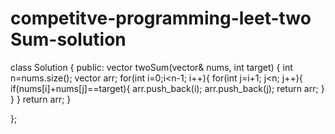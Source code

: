 # competitve-programming-leet-two Sum-solution
class Solution {
public:
    vector<int> twoSum(vector<int>& nums, int target) {
        int n=nums.size();
        vector<int> arr;
        for(int i=0;i<n-1; i++){
            for(int j=i+1; j<n; j++){
                if(nums[i]+nums[j]==target){
                    arr.push_back(i);
                    arr.push_back(j);
                    return arr;
                }
            }
        }
        return arr;
    }
        

};
